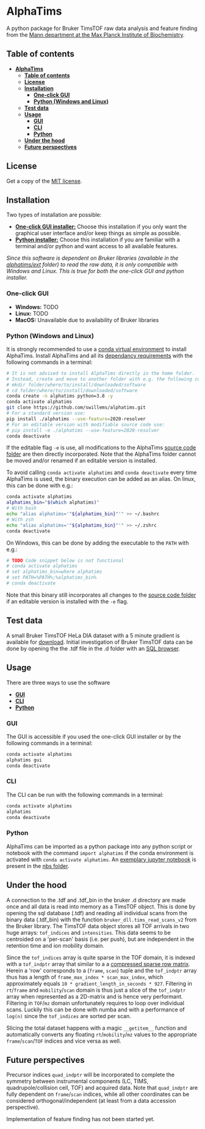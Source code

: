 # AlphaTims

A python package for Bruker TimsTOF raw data analysis and feature finding from the [Mann department at the Max Planck Institute of Biochemistry](https://www.biochem.mpg.de/mann).

## Table of contents

* [**AlphaTims**](#alphatims)
  * [**Table of contents**](#table-of-contents)
  * [**License**](#license)
  * [**Installation**](#installation)
     * [**One-click GUI**](#one-click-gui)
     * [**Python (Windows and Linux)**](#python-windows-and-linux)
  * [**Test data**](#test-data)
  * [**Usage**](#usage)
    * [**GUI**](#gui)
    * [**CLI**](#cli)
    * [**Python**](#python)
  * [**Under the hood**](#under-the-hood)
  * [**Future perspectives**](#future-perspectives)

## License

Get a copy of the [MIT license](LICENSE.txt).

## Installation

Two types of installation are possible:

* [**One-click GUI installer:**](#one-click-gui) Choose this installation if you only want the graphical user interface and/or keep things as simple as possible.
* [**Python installer:**](##python-windows-and-linux) Choose this installation if you are familiar with a terminal and/or python and want access to all available features.

*Since this software is dependent on Bruker libraries (available in the [alphatims/ext](alphatims/ext) folder) to read the raw data, it is only compatible with Windows and Linux. This is true for both the one-click GUI and python installer.*

### One-click GUI

* **Windows:** TODO
* **Linux:** TODO
* **MacOS:** Unavailable due to availability of Bruker libraries

### Python (Windows and Linux)

It is strongly recommended to use a [conda virtual environment](https://docs.conda.io/en/latest/) to install AlphaTims. Install AlphaTims and all its [dependancy requirements](requirements.txt) with the following commands in a terminal:

```bash
# It is not advised to install AlphaTims directly in the home folder.
# Instead, create and move to another folder with e.g. the following commands:
# mkdir folder/where/to/install/downloaded/software
# cd folder/where/to/install/downloaded/software
conda create -n alphatims python=3.8 -y
conda activate alphatims
git clone https://github.com/swillems/alphatims.git
# For a standard version use:
pip install ./alphatims --use-feature=2020-resolver
# For an editable version with modifiable source code use:
# pip install -e ./alphatims --use-feature=2020-resolver
conda deactivate
```

If the editable flag `-e` is use, all modifications to the AlphaTims [source code folder](alphatims) are then directly incorporated. Note that the AlphaTims folder cannot be moved and/or renamed if an editable version is installed.

To avoid calling `conda activate alphatims` and `conda deactivate` every time AlphaTims is used, the binary execution can be added as an alias. On linux, this can be done with e.g.:

```bash
conda activate alphatims
alphatims_bin="$(which alphatims)"
# With bash
echo "alias alphatims='"${alphatims_bin}"'" >> ~/.bashrc
# With zsh
echo "alias alphatims='"${alphatims_bin}"'" >> ~/.zshrc
conda deactivate
```

On Windows, this can be done by adding the executable to the `PATH` with e.g.:

```bash
# TODO Code snippet below is not functional
# conda activate alphatims
# set alphatims_bin=where alphatims
# set PATH=%PATH%;%alphatims_bin%
# conda deactivate
```

Note that this binary still incorporates all changes to the [source code folder](alphatims) if an editable version is installed with the `-e` flag.

## Test data

A small Bruker TimsTOF HeLa DIA dataset with a 5 minute gradient is available for [download](https://datashare.biochem.mpg.de/s/DyIenLA2SLDz2sc). Initial investigation of Bruker TimsTOF data can be done by opening the the .tdf file in the .d folder with an [SQL browser](https://sqlitebrowser.org/).

## Usage

There are three ways to use the software

* [**GUI**](#gui)
* [**CLI**](#cli)
* [**Python**](#python)

### GUI

The GUI is accessible if you used the one-click GUI installer or by the following commands in a terminal:

```bash
conda activate alphatims
alphatims gui
conda deactivate
```
### CLI

The CLI can be run with the following commands in a terminal:

```bash
conda activate alphatims
alphatims
conda deactivate
```
### Python

AlphaTims can be imported as a python package into any python script or notebook with the command `import alphatims` if the conda environment is activated with `conda activate alphatims`. An [exemplary jupyter notebook](nbs/example_analysis.ipynb) is present in the [nbs folder](nbs).

## Under the hood

A connection to the .tdf and .tdf_bin in the bruker .d directory are made once and all data is read into memory as a TimsTOF object. This is done by opening the sql database (.tdf) and reading all individual scans from the binary data (.tdf_bin) with the function `bruker_dll.tims_read_scans_v2` from the Bruker library. The TimsTOF data object stores all TOF arrivals in two huge arrays: `tof_indices` and `intensities`. This data seems to be centroided on a 'per-scan' basis (i.e. per push), but are independent in the retention time and ion mobility domain.

Since the `tof_indices` array is quite sparse in the TOF domain, it is indexed with a `tof_indptr` array that similar to a a [compressed sparse row matrix](https://en.wikipedia.org/wiki/Sparse_matrix#Compressed_sparse_row_%28CSR,_CRS_or_Yale_format%29). Herein a 'row' corresponds to a (`frame`, `scan`) tuple and the `tof_indptr` array thus has a length of `frame_max_index * scan_max_index`, which approximately equals `10 * gradient_length_in_seconds * 927`. Filtering in `rt`/`frame` and `mobility`/`scan` domain is thus just a slice of the `tof_indptr` array when represented as a 2D-matrix and is hence very performant. Filtering in `TOF`/`mz` domain unfortunately requires to loop over individual scans. Luckily this can be done with numba and with a performance of `log(n)` since the `tof_indices` are sorted per scan.

Slicing the total dataset happens with a magic `__getitem__` function and automatically converts any floating `rt`/`mobility`/`mz` values to the appropriate `frame`/`scan`/`TOF` indices and vice versa as well.

## Future perspectives

Precursor indices `quad_indptr` will be incorporated to complete the symmetry between instrumental components (LC, TIMS, quadrupole/collision cell, TOF) and acquired data. Note that `quad_indptr` are fully dependent on `frame`/`scan` indices, while all other coordinates can be considered orthogonal/independent (at least from a data accession perspective).

Implementation of feature finding has not been started yet.
